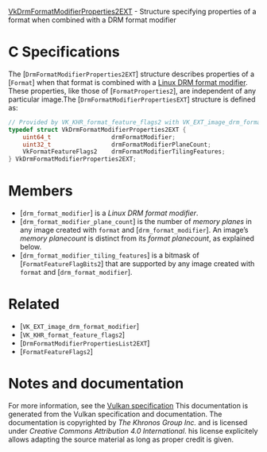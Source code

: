 [VkDrmFormatModifierProperties2EXT](https://www.khronos.org/registry/vulkan/specs/1.3-extensions/man/html/VkDrmFormatModifierProperties2EXT.html) - Structure specifying properties of a format when combined with a DRM format modifier

# C Specifications
The [`DrmFormatModifierProperties2EXT`] structure describes properties
of a [`Format`] when that format is combined with a
[Linux DRM format modifier](https://www.khronos.org/registry/vulkan/specs/1.3-extensions/html/vkspec.html#glossary-drm-format-modifier).
These properties, like those of [`FormatProperties2`], are independent
of any particular image.The [`DrmFormatModifierPropertiesEXT`] structure is defined as:
```c
// Provided by VK_KHR_format_feature_flags2 with VK_EXT_image_drm_format_modifier
typedef struct VkDrmFormatModifierProperties2EXT {
    uint64_t                 drmFormatModifier;
    uint32_t                 drmFormatModifierPlaneCount;
    VkFormatFeatureFlags2    drmFormatModifierTilingFeatures;
} VkDrmFormatModifierProperties2EXT;
```

# Members
- [`drm_format_modifier`] is a *Linux DRM format modifier*.
- [`drm_format_modifier_plane_count`] is the number of *memory planes* in any image created with `format` and [`drm_format_modifier`]. An image’s *memory planecount* is distinct from its *format planecount*, as explained below.
- [`drm_format_modifier_tiling_features`] is a bitmask of [`FormatFeatureFlagBits2`] that are supported by any image created with `format` and [`drm_format_modifier`].

# Related
- [`VK_EXT_image_drm_format_modifier`]
- [`VK_KHR_format_feature_flags2`]
- [`DrmFormatModifierPropertiesList2EXT`]
- [`FormatFeatureFlags2`]

# Notes and documentation
For more information, see the [Vulkan specification](https://www.khronos.org/registry/vulkan/specs/1.3-extensions/html/vkspec.html)
This documentation is generated from the Vulkan specification and documentation.
The documentation is copyrighted by *The Khronos Group Inc.* and is licensed under *Creative Commons Attribution 4.0 International*.
his license explicitely allows adapting the source material as long as proper credit is given.
        